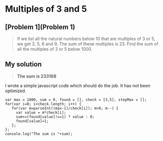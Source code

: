 # Multiples of 3 and 5
## [Problem 1](Problem 1) 
> If we list all the natural numbers below 10 that are multiples of 3 or 5, we get 3, 5, 6 and 9. The sum of these multiples is 23.
>  Find the sum of all the multiples of 3 or 5 below 1000.

## My solution

> **The sum is 233168**

I wrote a simple javascript code which should do the job. It has not been optimized.

```
var max = 1000, sum = 0, found = [], check = [3,5], stepMax = [];
for(var i=0; i<check.length; i++) {
   for(var m=parseInt((max-1)/check[i]); m>0; m--) {
     var value = m*check[i];
     sum+=(found[value]!==1) ? value : 0;
     found[value]=1;
   };
};
console.log("The sum is "+sum);
``` 
